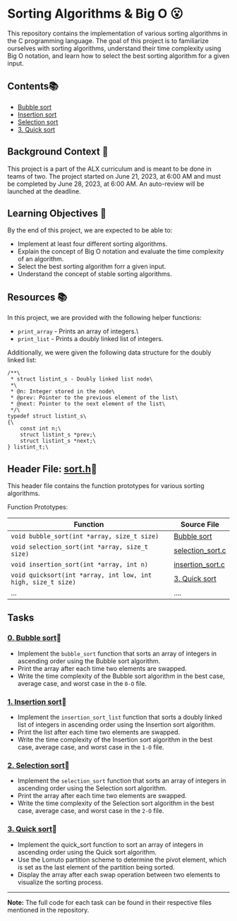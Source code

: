 # Sorting Algorithms & Big O 😮

This repository contains the implementation of various sorting algorithms in the C programming language. The goal of this project is to familiarize ourselves with sorting algorithms, understand their time complexity using Big O notation, and learn how to select the best sorting algorithm for a given input.

## Contents📚

- [Bubble sort](./0-bubble_sort.c) 
- [Insertion sort](./1-insertion_sort_list.c)
- [Selection sort](./2-selection_sort.c)
- [3. Quick sort](./3-quick_sort.c)

## Background Context 📝 

This project is a part of the ALX curriculum and is meant to be done in teams of two. The project started on June 21, 2023, at 6:00 AM and must be completed by June 28, 2023, at 6:00 AM. An auto-review will be launched at the deadline.

## Learning Objectives 📝 

By the end of this project, we are expected to be able to:

- Implement at least four different sorting algorithms.
- Explain the concept of Big O notation and evaluate the time complexity of an algorithm.
- Select the best sorting algorithm forr a given input.
- Understand the concept of stable sorting algorithms.

## Resources 📚 

In this project, we are provided with the following helper functions:

- `print_array` - Prints an array of integers.\
- `print_list` - Prints a doubly linked list of integers.

Additionally, we were given the following data structure for the doubly linked list:

```c\
/**\
 * struct listint_s - Doubly linked list node\
 *\
 * @n: Integer stored in the node\
 * @prev: Pointer to the previous element of the list\
 * @next: Pointer to the next element of the list\
 */\
typedef struct listint_s\
{\
    const int n;\
    struct listint_s *prev;\
    struct listint_s *next;\
} listint_t;\

```

## Header File: [sort.h](./sort.h)📁 

This header file contains the function prototypes for various sorting algorithms.

Function Prototypes:

| Function | Source File |
| -------- | ----------- |
| `void bubble_sort(int *array, size_t size)` | [Bubble sort](./0-bubble_sort.c) |
| `void selection_sort(int *array, size_t size)` | [selection_sort.c](selection_sort.c) |
| `void insertion_sort(int *array, int n)` | [insertion_sort.c](insertion_sort.c) |
| `void quicksort(int *array, int low, int high, size_t size)` | [3. Quick sort](./3-quick_sort.c) |
| ... | .... |


## Tasks

### [0. Bubble sort](./0-bubble_sort.c)🚀

- Implement the `bubble_sort` function that sorts an array of integers in ascending order using the Bubble sort algorithm.
- Print the array after each time two elements are swapped.
- Write the time complexity of the Bubble sort algorithm in the best case, average case, and worst case in the `0-O` file.

### [1. Insertion sort](./1-insertion_sort_list.c)🚀

- Implement the `insertion_sort_list` function that sorts a doubly linked list of integers in ascending order using the Insertion sort algorithm.
- Print the list after each time two elements are swapped.
- Write the time complexity of the Insertion sort algorithm in the best case, average case, and worst case in the `1-O` file.

### [2. Selection sort](./2-selection_sort.c)🚀

- Implement the `selection_sort` function that sorts an array of integers in ascending order using the Selection sort algorithm.
- Print the array after each time two elements are swapped.
- Write the time complexity of the Selection sort algorithm in the best case, average case, and worst case in the `2-O` file.

### [3. Quick sort](./3-quick_sort.c)🚀

- Implement the quick_sort function to sort an array of integers in ascending order using the Quick sort algorithm.
- Use the Lomuto partition scheme to determine the pivot element, which is set as the last element of the partition being sorted.
- Display the array after each swap operation between two elements to visualize the sorting process.

---

**Note:** The full code for each task can be found in their respective files mentioned in the repository.